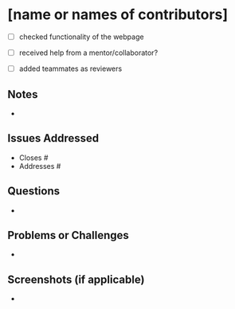 # [name or names of contributors]

- [ ] checked functionality of the webpage
- [ ] received help from a mentor/collaborator?
- [ ] added teammates as reviewers


## Notes
*


## Issues Addressed
* Closes #<ticket number>
* Addresses #<ticket number>


## Questions
*


## Problems or Challenges
*


## Screenshots (if applicable)
*
